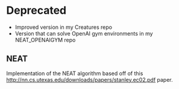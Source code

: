 # Deprecated
* Improved version in my Creatures repo 
* Version that can solve OpenAI gym environments in my NEAT_OPENAIGYM repo

## **NEAT**
Implementation of the NEAT algorithm based off of this http://nn.cs.utexas.edu/downloads/papers/stanley.ec02.pdf paper.

